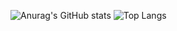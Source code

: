 ![Anurag's GitHub stats](https://github-readme-stats.vercel.app/api?username=QuocCuong2807&show_icons=true&theme=darcula)
![Top Langs](https://github-readme-stats.vercel.app/api/top-langs/?username=QuocCuong2807&layout=compact&theme=darcula)


